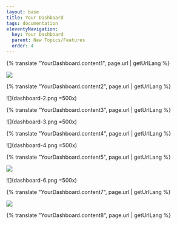 ```yaml
---
layout: base
title: Your Dashboard
tags: documentation
eleventyNavigation:
  key: Your Dashboard
  parent: New Topics/Features
  order: 4
---
```


{% translate "YourDashboard.content1", page.url | getUrlLang %}

![](dashboard-1.png)

{% translate "YourDashboard.content2", page.url | getUrlLang %}

![](dashboard-2.png =500x)

{% translate "YourDashboard.content3", page.url | getUrlLang %}

![](dashboard-3.png =500x)

{% translate "YourDashboard.content4", page.url | getUrlLang %}

![](dashboard-4.png =500x)

{% translate "YourDashboard.content5", page.url | getUrlLang %}

![](dashboard-5.png)

![](dashboard-6.png =500x)

{% translate "YourDashboard.content7", page.url | getUrlLang %}

![](dashboard-7.png)

{% translate "YourDashboard.content8", page.url | getUrlLang %}
